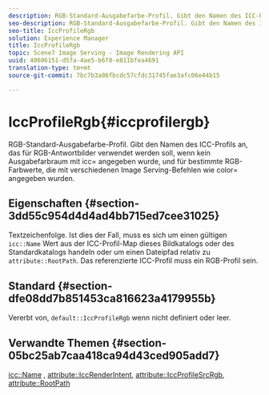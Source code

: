 ```yaml
---
description: RGB-Standard-Ausgabefarbe-Profil. Gibt den Namen des ICC-Profils an, das für RGB-Antwortbilder verwendet werden soll, wenn kein Ausgabefarbraum mit icc= angegeben wurde, und für bestimmte RGB-Farbwerte, die mit verschiedenen Image Serving-Befehlen wie color= angegeben wurden.
seo-description: RGB-Standard-Ausgabefarbe-Profil. Gibt den Namen des ICC-Profils an, das für RGB-Antwortbilder verwendet werden soll, wenn kein Ausgabefarbraum mit icc= angegeben wurde, und für bestimmte RGB-Farbwerte, die mit verschiedenen Image Serving-Befehlen wie color= angegeben wurden.
seo-title: IccProfileRgb
solution: Experience Manager
title: IccProfileRgb
topic: Scene7 Image Serving - Image Rendering API
uuid: 40606151-d5fa-4ae5-b6f0-e811bfea4691
translation-type: tm+mt
source-git-commit: 7bc7b3a86fbcdc57cfdc31745fae3afc06e44b15

---
```



# IccProfileRgb{#iccprofilergb}

RGB-Standard-Ausgabefarbe-Profil. Gibt den Namen des ICC-Profils an, das für RGB-Antwortbilder verwendet werden soll, wenn kein Ausgabefarbraum mit icc= angegeben wurde, und für bestimmte RGB-Farbwerte, die mit verschiedenen Image Serving-Befehlen wie color= angegeben wurden.

## Eigenschaften {#section-3dd55c954d4d4ad4bb715ed7cee31025}

Textzeichenfolge. Ist dies der Fall, muss es sich um einen gültigen `icc::Name` Wert aus der ICC-Profil-Map dieses Bildkatalogs oder des Standardkatalogs handeln oder um einen Dateipfad relativ zu `attribute::RootPath`. Das referenzierte ICC-Profil muss ein RGB-Profil sein.

## Standard {#section-dfe08dd7b851453ca816623a4179955b}

Vererbt von, `default::IccProfileRgb` wenn nicht definiert oder leer.

## Verwandte Themen {#section-05bc25ab7caa418ca94d43ced905add7}

[icc::Name](../../../../../is-api/image-catalog/image-serving-api-ref/c-image-catalog-reference/c-icc-profile-map-reference/r-name-icc.md#reference-9e7d3c8e35434981a3dfac66b8946cbe) , [attribute::IccRenderIntent](../../../../../is-api/image-catalog/image-serving-api-ref/c-image-catalog-reference/c-attributes-reference/r-iccrenderintent.md#reference-012f207f28bd4406a5368d23ed95a51f), [attribute::IccProfileSrcRgb](../../../../../is-api/image-catalog/image-serving-api-ref/c-image-catalog-reference/c-attributes-reference/r-iccprofilesrcrgb.md#reference-b8e576d075b44f5c94d95bfb5aa22ae2), [attribute::RootPath](../../../../../is-api/image-catalog/image-serving-api-ref/c-image-catalog-reference/c-attributes-reference/r-rootpath.md#reference-17d57e5967be403b8408fa7214017494)

